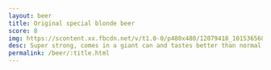 ```yaml
---
layout: beer
title: Original special blonde beer
score: 8
img: https://scontent.xx.fbcdn.net/v/t1.0-0/p480x480/12079418_10153656865038745_406494349310437104_n.jpg?oh=3108e82f745efc5b6922ffcf997c0bf9&oe=590B3D26
desc: Super strong, comes in a giant can and tastes better than normal lager. An all round winner
permalink: /beer/:title.html
---
```

